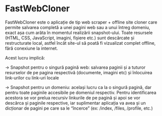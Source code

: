 # FastWebCloner

FastWebCloner este o aplicație de tip web scraper + offline site cloner care permite salvarea completă a unei pagini web sau a unui întreg domeniu, exact așa cum arăta în momentul realizării snapshot-ului. Toate resursele (HTML, CSS, JavaScript, imagini, fișiere etc.) sunt descărcate și restructurate local, astfel încât site-ul să poată fi vizualizat complet offline, fără conexiune la internet.

Acest lucru implică:

-> Snapshot pentru o singură pagină web: salvarea paginii și a tuturor resurselor de pe pagina respectivă (documente, imagini etc) și înlocuirea link-urilor cu link-uri locale

-> Snapshot pentru un domeniu: același lucru ca la o singură pagină, dar pentru toate paginile accesibile pe domeniul respectiv. Pentru identificarea acestora se vor prelua recursiv linkurile de pe pagină și apoi se vor descărca și paginile respective, iar suplimentar aplicația va avea și un dicționar de pagini pe care sa le “încerce” (ex: /index, /files, /profile, etc.)

